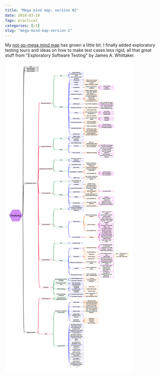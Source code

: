 ```yaml
---
title: "Mega mind map: version #2"
date: 2018-03-19
Tags: practical
categories: [it]
slug: "mega-mind-map-version-2"
---
```


My [not-so-mega mind map](https://github.com/aviskase/mega-mind-map) has grown a little bit. I finally added exploratory testing tours and ideas on how to make test cases less rigid, all that great stuff from "Exploratory Software Testing" by James A. Whittaker.


![Mega mind map version 2](mmm_v2.png)
